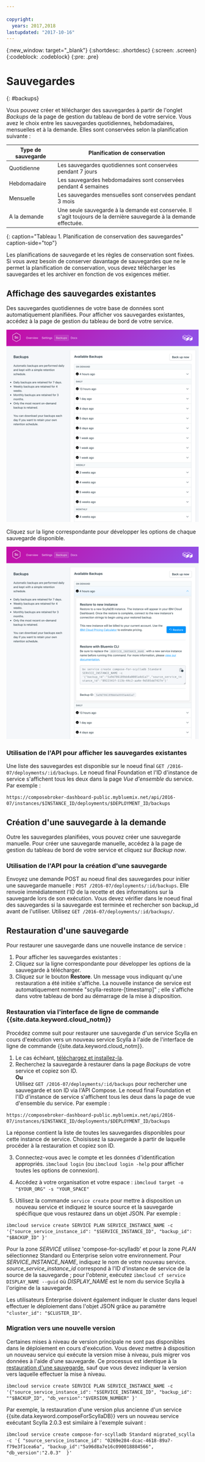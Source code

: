 ```yaml
---

copyright:
  years: 2017,2018
lastupdated: "2017-10-16"
---
```


{:new_window: target="_blank"}
{:shortdesc: .shortdesc}
{:screen: .screen}
{:codeblock: .codeblock}
{:pre: .pre}

# Sauvegardes
{: #backups}

Vous pouvez créer et télécharger des sauvegardes à partir de l'onglet _Backups_ de la page de gestion du tableau de bord de votre service. Vous avez le choix entre les sauvegardes quotidiennes, hebdomadaires, mensuelles et à la demande. Elles sont conservées selon la planification suivante :

Type de sauvegarde|Planification de conservation
----------|-----------
Quotidienne|Les sauvegardes quotidiennes sont conservées pendant 7 jours
Hebdomadaire|Les sauvegardes hebdomadaires sont conservées pendant 4 semaines
Mensuelle|Les sauvegardes mensuelles sont conservées pendant 3 mois
A la demande|Une seule sauvegarde à la demande est conservée. Il s'agit toujours de la dernière sauvegarde à la demande effectuée.
{: caption="Tableau 1. Planification de conservation des sauvegardes" caption-side="top"}

Les planifications de sauvegarde et les règles de conservation sont fixées. Si vous avez besoin de conserver davantage de sauvegardes que ne le permet la planification de conservation, vous devez télécharger les sauvegardes et les archiver en fonction de vos exigences métier.

## Affichage des sauvegardes existantes

Des sauvegardes quotidiennes de votre base de données sont automatiquement planifiées. Pour afficher vos sauvegardes existantes, accédez à la page de gestion du tableau de bord de votre service. 

  ![Sauvegardes](./images/scylla-backups-show.png "Liste des sauvegardes dans le tableau de bord du service")

Cliquez sur la ligne correspondante pour développer les options de chaque sauvegarde disponible.

  ![Options de sauvegarde](./images/scylla-backups-options.png "Options d'une sauvegarde.") 

### Utilisation de l'API pour afficher les sauvegardes existantes

Une liste des sauvegardes est disponible sur le noeud final `GET /2016-07/deployments/:id/backups`. Le noeud final Foundation et l'ID d'instance de service s'affichent tous les deux dans la page _Vue d'ensemble_ du service. Par exemple : 
``` 
https://composebroker-dashboard-public.mybluemix.net/api/2016-07/instances/$INSTANCE_ID/deployments/$DEPLOYMENT_ID/backups
```    

## Création d'une sauvegarde à la demande

Outre les sauvegardes planifiées, vous pouvez créer une sauvegarde manuelle. Pour créer une sauvegarde manuelle, accédez à la page de gestion du tableau de bord de votre service et cliquez sur *Backup now*.

### Utilisation de l'API pour la création d'une sauvegarde

Envoyez une demande POST au noeud final des sauvegardes pour initier une sauvegarde manuelle : `POST /2016-07/deployments/:id/backups`. Elle renvoie immédiatement l'ID de la recette et des informations sur la sauvegarde lors de son exécution. Vous devez vérifier dans le noeud final des sauvegardes si la sauvegarde est terminée et rechercher son backup_id avant de l'utiliser. Utilisez `GET /2016-07/deployments/:id/backups/`.

## Restauration d'une sauvegarde
Pour restaurer une sauvegarde dans une nouvelle instance de service :

1. Pour afficher les sauvegardes existantes :
2. Cliquez sur la ligne correspondante pour développer les options de la sauvegarde à télécharger.
3. Cliquez sur le bouton **Restore**. Un message vous indiquant qu'une restauration a été initiée s'affiche. La nouvelle instance de service est automatiquement nommée "scylla-restore-[timestamp]" ; elle s'affiche dans votre tableau de bord au démarrage de la mise à disposition.

### Restauration via l'interface de ligne de commande {{site.data.keyword.cloud_notm}}

Procédez comme suit pour restaurer une sauvegarde d'un service Scylla en cours d'exécution vers un nouveau service Scylla à l'aide de l'interface de ligne de commande {{site.data.keyword.cloud_notm}}.

1. Le cas échéant, [téléchargez et installez-la](https://console.{DomainName}/docs/cli/index.html#overview). 
2. Recherchez la sauvegarde à restaurer dans la page _Backups_ de votre service et copiez son ID.  
  **Ou**  
  Utilisez `GET /2016-07/deployments/:id/backups` pour rechercher une sauvegarde et son ID via l'API Compose. Le noeud final Foundation et l'ID d'instance de service s'affichent tous les deux dans la page de vue d'ensemble du service. Par exemple : 
  ``` 
  https://composebroker-dashboard-public.mybluemix.net/api/2016-07/instances/$INSTANCE_ID/deployments/$DEPLOYMENT_ID/backups
  ```  
  La réponse contient la liste de toutes les sauvegardes disponibles pour cette instance de service. Choisissez la sauvegarde à partir de laquelle procéder à la restauration et copiez son ID.

3. Connectez-vous avec le compte et les données d'identification appropriés. `ibmcloud login` (ou `ibmcloud login -help` pour afficher toutes les options de connexion).

4. Accédez à votre organisation et votre espace : `ibmcloud target -o "$YOUR_ORG" -s "YOUR_SPACE"`

5. Utilisez la commande `service create` pour mettre à disposition un nouveau service et indiquez le source source et la sauvegarde spécifique que vous restaurez dans un objet JSON. Par exemple :
``` 
ibmcloud service create SERVICE PLAN SERVICE_INSTANCE_NAME -c '{"source_service_instance_id": "$SERVICE_INSTANCE_ID", "backup_id": "$BACKUP_ID" }'
```
  Pour la zone _SERVICE_ utilisez 'compose-for-scylladb' et pour la zone _PLAN_ sélectionnez Standard ou Enterprise selon votre environnement. Pour _SERVICE\_INSTANCE\_NAME_, indiquez le nom de votre nouveau service. _source\_service\_instance\_id_ correspond à l'ID d'instance de service de la source de la sauvegarde ; pour l'obtenir, exécutez `ibmcloud cf service DISPLAY_NAME --guid` où _DISPLAY\_NAME_ est le nom du service Scylla à l'origine de la sauvegarde. 
  
  Les utilisateurs Enterprise doivent également indiquer le cluster dans lequel effectuer le déploiement dans l'objet JSON grâce au paramètre `"cluster_id": "$CLUSTER_ID"`.
  
### Migration vers une nouvelle version

Certaines mises à niveau de version principale ne sont pas disponibles dans le déploiement en cours d'exécution. Vous devez mettre à disposition un nouveau service qui exécute la version mise à niveau, puis migrer vos données à l'aide d'une sauvegarde. Ce processus est identique à la [restauration d'une sauvegarde](#restoring-a-backup), sauf que vous devez indiquer la version vers laquelle effectuer la mise à niveau.

``` 
ibmcloud service create SERVICE PLAN SERVICE_INSTANCE_NAME -c '{"source_service_instance_id": "$SERVICE_INSTANCE_ID", "backup_id": ""$BACKUP_ID", "db_version":"$VERSION_NUMBER" }'
```

Par exemple, la restauration d'une version plus ancienne d'un service {{site.data.keyword.composeForScyllaDB}} vers un nouveau service exécutant Scylla 2.0.3 est similaire à l'exemple suivant :
```
ibmcloud service create compose-for-scylladb Standard migrated_scylla -c '{ "source_service_instance_id": "0269e284-dcac-4618-89a7-f79e3f1cea6a", "backup_id":"5a96d8a7e16c090018884566", "db_version":"2.0.3"  }'

